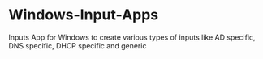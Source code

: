 # Windows-Input-Apps
Inputs App for Windows to create various types of inputs like AD specific, DNS specific, DHCP specific and generic
